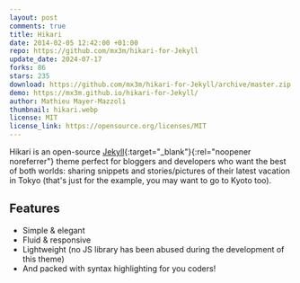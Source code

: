 ```yaml
---
layout: post
comments: true
title: Hikari
date: 2014-02-05 12:42:00 +01:00
repo: https://github.com/mx3m/hikari-for-Jekyll
update_date: 2024-07-17
forks: 86
stars: 235
download: https://github.com/mx3m/hikari-for-Jekyll/archive/master.zip
demo: https://mx3m.github.io/hikari-for-Jekyll/
author: Mathieu Mayer-Mazzoli
thumbnail: hikari.webp
license: MIT
license_link: https://opensource.org/licenses/MIT
---
```


Hikari is an open-source [Jekyll](https://jekyllrb.com){:target="_blank"}{:rel="noopener noreferrer"} theme perfect for bloggers and developers who want the best of both worlds: sharing snippets and stories/pictures of their latest vacation in Tokyo (that's just for the example, you may want to go to Kyoto too).

## Features

* Simple & elegant
* Fluid & responsive
* Lightweight (no JS library has been abused during the development of this theme)
* And packed with syntax highlighting for you coders!
